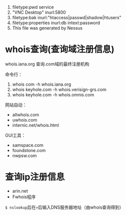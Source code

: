 1. filetype:pwd service
2. "VNC Desktop" inurl:5800
3. filetype:bak inurl:"htaccess|passwd|shadow|htusers"
4. filetype:properties inurl:db intext:password
5. This file was generated by Nessus

# whois查询(查询域注册信息)
whois.iana.org 查询.com域的最终注册机构

命令行：
1. whois com -h whois.iana.org
2. whois keyhole.com -h whois.verisign-grs.com
3. whois keyhole.com -h whois.omnis.com

网站自动：
- allwhois.com
- uwhois.com
- internic.net/whois.html

GUI工具：
- samspace.com
- foundstone.com
- nwpsw.com

# 查询ip注册信息
- arin.net
- Fwhois程序


`$ nslookup`后在`>`后输入DNS服务器地址（由whois查询得到）
